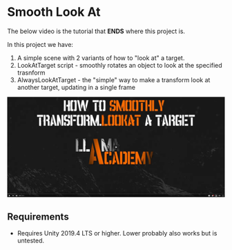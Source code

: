# Smooth Look At
The below video is the tutorial that **ENDS** where this project is. 

In this project we have:
1. A simple scene with 2 variants of how to "look at" a target.
2. LookAtTarget script - smoothly rotates an object to look at the specified trasnform
3. AlwaysLookAtTarget - the "simple" way to make a transform look at another target, updating in a single frame

[![Youtube Tutorial](./Video%20Screenshot.png)](https://www.youtube.com/watch?v=2XEiHf1N_EY&ref=github)

## Requirements
* Requires Unity 2019.4 LTS or higher. Lower probably also works but is untested.